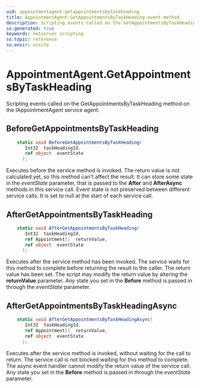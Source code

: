 ```yaml
---
uid: appointmentagent-getappointmentsbytaskheading
title: AppointmentAgent.GetAppointmentsByTaskHeading event method
description: Scripting events called on the GetAppointmentsByTaskHeading method on the AppointmentAgent service agent.
so.generated: true
keywords: netserver scripting
so.topic: reference
so.envir: onsite
---
```

# AppointmentAgent.GetAppointmentsByTaskHeading

Scripting events called on the <see cref='M:IAppointmentAgent.GetAppointmentsByTaskHeading'>GetAppointmentsByTaskHeading</see> method on the <see cref='IAppointmentAgent'>IAppointmentAgent</see>  service agent.

## BeforeGetAppointmentsByTaskHeading
```cs
    static void BeforeGetAppointmentsByTaskHeading(
       Int32  taskHeadingId,
       ref object  eventState
      );
```
Executes before the service method is invoked.
The return value is not calculated yet, so this method can't affect the result.
It can store some state in the *eventState* parameter, that is passed to the **After** and **AfterAsync** methods in this service call.
Event state is not preserved between different service calls. It is set to null at the start of each service call.
## AfterGetAppointmentsByTaskHeading
```cs
    static void AfterGetAppointmentsByTaskHeading(
       Int32  taskHeadingId,
       ref Appointment[]  returnValue,
       ref object  eventState
      );
```
Executes after the service method has been invoked. The service waits for this method to complete before returning the result to the caller.
The return value has been set. The script may modify the return value by altering the **returnValue** parameter.
Any state you set in the **Before** method is passed in through the *eventState* parameter.
## AfterGetAppointmentsByTaskHeadingAsync
```cs
    static void AfterGetAppointmentsByTaskHeadingAsync(
       Int32  taskHeadingId,
       ref Appointment[]  returnValue,
       ref object  eventState
      );
```
Executes after the service method is invoked, without waiting for the call to return.
The service call is not blocked waiting for this method to complete.
The async event handler cannot modify the return value of the service call.
Any state you set in the **Before** method is passed in through the *eventState* parameter.

